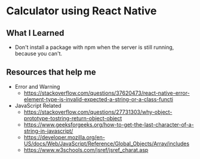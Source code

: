 # Calculator using React Native

## What I Learned

- Don't install a package with npm when the server is still running, because you can't.

## Resources that help me

- Error and Warning
  - https://stackoverflow.com/questions/37620473/react-native-error-element-type-is-invalid-expected-a-string-or-a-class-functi
- JavaScript Related
  - https://stackoverflow.com/questions/27731303/why-object-prototype-tostring-return-object-object
  - https://www.geeksforgeeks.org/how-to-get-the-last-character-of-a-string-in-javascript/
  - https://developer.mozilla.org/en-US/docs/Web/JavaScript/Reference/Global_Objects/Array/includes
  - https://www.w3schools.com/jsref/jsref_charat.asp
